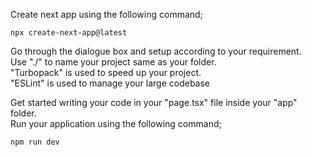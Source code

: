 Create next app using the following command;

```
npx create-next-app@latest
```

Go through the dialogue box and setup according to your requirement.
<br> Use "./" to name your project same as your folder.
<br> "Turbopack" is used to speed up your project.
<br> "ESLint" is used to manage your large codebase

Get started writing your code in your "page.tsx" file inside your "app" folder.
<br> Run your application using the following command;

```
npm run dev
```
